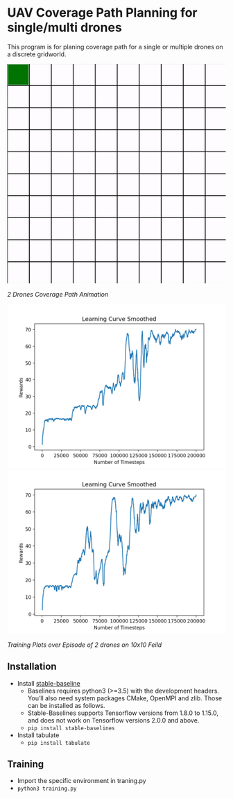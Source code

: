 # UAV Coverage Path Planning for single/multi drones

This program is for planing coverage path for a single or multiple drones on a discrete gridworld.

![2 Drones Coverage Path on 10x10 Field](pic/coverage_animation.gif)

*2 Drones Coverage Path Animation*

![Training Plot over Episode of 2 drones on 10x10 Feild](pic/10x10_1.png)
![Training Plot over Episode of 2 drones on 10x10 Feild](pic/10x10_2.png)

*Training Plots over Episode of 2 drones on 10x10 Feild*

## Installation

- Install [stable-baseline](https://stable-baselines.readthedocs.io/en/master/index.html)
  - Baselines requires python3 (>=3.5) with the development headers. You’ll also need system packages CMake, OpenMPI and zlib. Those can be installed as follows.
  - Stable-Baselines supports Tensorflow versions from 1.8.0 to 1.15.0, and does not work on Tensorflow versions 2.0.0 and above.
  - `pip install stable-baselines`
- Install tabulate
  - `pip install tabulate`
  
 
## Training

- Import the specific environment in traning.py
- `python3 training.py`
